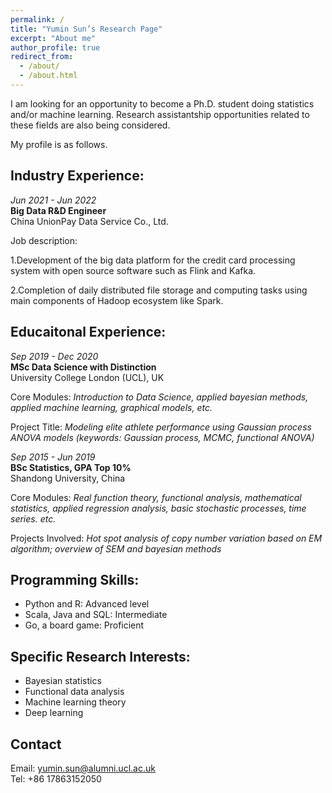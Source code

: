 ```yaml
---
permalink: /
title: "Yumin Sun’s Research Page"
excerpt: "About me"
author_profile: true
redirect_from: 
  - /about/
  - /about.html
---
```


I am looking for an opportunity to become a Ph.D. student doing statistics and/or machine learning. Research assistantship opportunities related to these fields are also being considered.

My profile is as follows.

## Industry Experience:

*Jun 2021 - Jun 2022*  
**Big Data R&D Engineer**  
China UnionPay Data Service Co., Ltd.

Job description:

1.Development of the big data platform for the credit card processing system with open source software such as Flink and Kafka.  

2.Completion of daily distributed file storage and computing tasks using main components of Hadoop ecosystem like Spark.

## Educaitonal Experience:

*Sep 2019 - Dec 2020*  
**MSc Data Science with Distinction**  
University College London (UCL), UK  

Core Modules: *Introduction to Data Science, applied bayesian methods, applied machine learning, graphical models, etc.*

Project Title: *Modeling elite athlete performance using Gaussian process ANOVA models (keywords: Gaussian process, MCMC, functional ANOVA)*

*Sep 2015 - Jun 2019*  
**BSc Statistics, GPA Top 10%**  
Shandong University, China  

Core Modules: *Real function theory, functional analysis, mathematical statistics, applied regression analysis, basic stochastic processes, time series. etc.*  

Projects Involved: *Hot spot analysis of copy number variation based on EM algorithm; overview of SEM and bayesian methods*

## Programming Skills:

- Python and R: Advanced level
- Scala, Java and SQL: Intermediate
- Go, a board game: Proficient

## Specific Research Interests:

- Bayesian statistics
- Functional data analysis
- Machine learning theory
- Deep learning

## Contact
Email: yumin.sun@alumni.ucl.ac.uk  
Tel: +86 17863152050
